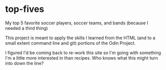 # top-fives
My top 5 favorite soccer players, soccer teams, and bands (because I needed a third thing)

This project is meant to apply the skills I learned from
the HTML (and to a small extent command line and git) portions of the Odin Project.

I figured I'd be coming back to re-work this site so I'm going with something I'm a little more interested in than recipes. Who knows what this might turn into down the line?